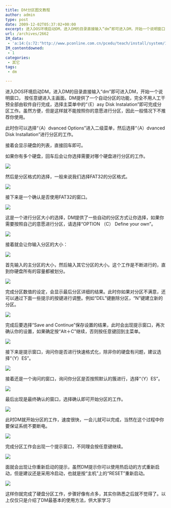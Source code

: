 ```yaml
---
title: DＭ分区图文教程
author: admin
type: post
date: 2009-12-02T05:37:02+00:00
excerpt: 进入DOS环境启动DM，进入DM的目录直接输入“dm”即可进入DM，开始一个说明窗口，按任意键进入主画面。DM提供了一个自动分区的功能，完全不用人工干预全部由软件自行完成，选择主菜单中的“（E）asy Disk Instalation”即可完成分区工作。虽然方便，但是这样就不能按照你的意愿进行分区，因此一般情况下不推荐你使用。
url: /archives/2662
IM_data:
 - 'a:14:{s:72:"http://www.pconline.com.cn/pcedu/teach/install/system/10210/pic/dm04.gif";s:64:"http://blog.haohtml.com/wp-content/uploads/2009/12/ccd2_dm04.gif";s:72:"http://www.pconline.com.cn/pcedu/teach/install/system/10210/pic/dm05.gif";s:64:"http://blog.haohtml.com/wp-content/uploads/2009/12/c437_dm05.gif";s:72:"http://www.pconline.com.cn/pcedu/teach/install/system/10210/pic/dm06.gif";s:64:"http://blog.haohtml.com/wp-content/uploads/2009/12/268f_dm06.gif";s:72:"http://www.pconline.com.cn/pcedu/teach/install/system/10210/pic/dm07.gif";s:64:"http://blog.haohtml.com/wp-content/uploads/2009/12/d426_dm07.gif";s:72:"http://www.pconline.com.cn/pcedu/teach/install/system/10210/pic/dm08.gif";s:64:"http://blog.haohtml.com/wp-content/uploads/2009/12/2f48_dm08.gif";s:72:"http://www.pconline.com.cn/pcedu/teach/install/system/10210/pic/dm09.gif";s:64:"http://blog.haohtml.com/wp-content/uploads/2009/12/95f4_dm09.gif";s:72:"http://www.pconline.com.cn/pcedu/teach/install/system/10210/pic/dm10.gif";s:64:"http://blog.haohtml.com/wp-content/uploads/2009/12/9ab6_dm10.gif";s:72:"http://www.pconline.com.cn/pcedu/teach/install/system/10210/pic/dm11.gif";s:64:"http://blog.haohtml.com/wp-content/uploads/2009/12/c00c_dm11.gif";s:72:"http://www.pconline.com.cn/pcedu/teach/install/system/10210/pic/dm12.gif";s:64:"http://blog.haohtml.com/wp-content/uploads/2009/12/bd7c_dm12.gif";s:72:"http://www.pconline.com.cn/pcedu/teach/install/system/10210/pic/dm13.gif";s:64:"http://blog.haohtml.com/wp-content/uploads/2009/12/76d0_dm13.gif";s:72:"http://www.pconline.com.cn/pcedu/teach/install/system/10210/pic/dm14.gif";s:64:"http://blog.haohtml.com/wp-content/uploads/2009/12/cae2_dm14.gif";s:72:"http://www.pconline.com.cn/pcedu/teach/install/system/10210/pic/dm15.gif";s:64:"http://blog.haohtml.com/wp-content/uploads/2009/12/7eac_dm15.gif";s:72:"http://www.pconline.com.cn/pcedu/teach/install/system/10210/pic/dm16.gif";s:64:"http://blog.haohtml.com/wp-content/uploads/2009/12/8bbb_dm16.gif";s:72:"http://www.pconline.com.cn/pcedu/teach/install/system/10210/pic/dm17.gif";s:64:"http://blog.haohtml.com/wp-content/uploads/2009/12/407b_dm17.gif";}'
IM_contentdowned:
 - 1
categories:
 - 其它
tags:
 - dm

---
```


进入DOS环境启动DM，进入DM的目录直接输入“dm”即可进入DM，开始一个说明窗口， 按任意键进入主画面。DM提供了一个自动分区的功能，完全不用人工干预全部由软件自行完成，选择主菜单中的“（E）asy Disk Instalation”即可完成分区工作。虽然方便，但是这样就不能按照你的意愿进行分区，因此一般情况下不推荐你使用。

此时你可以选择“（A）dvanced Options”进入二级菜单，然后选择“（A）dvanced Disk Installation”进行分区的工作。

接着会显示硬盘的列表，直接回车即可。

如果你有多个硬盘，回车后会让你选择需要对哪个硬盘进行分区的工作。

[![](http://www.pconline.com.cn/pcedu/teach/install/system/10210/pic/dm04.gif)](http://www.pconline.com.cn/pcedu/teach/install/system/10210/pic/dm04.gif)

然后是分区格式的选择，一般来说我们选择FAT32的分区格式。

[![](http://www.pconline.com.cn/pcedu/teach/install/system/10210/pic/dm05.gif)](http://www.pconline.com.cn/pcedu/teach/install/system/10210/pic/dm05.gif)

接下来是一个确认是否使用FAT32的窗口。

[![](http://www.pconline.com.cn/pcedu/teach/install/system/10210/pic/dm06.gif)](http://www.pconline.com.cn/pcedu/teach/install/system/10210/pic/dm06.gif)

这是一个进行分区大小的选择，DM提供了一些自动的分区方式让你选择，如果你需要按照自己的意愿进行分区，请选择“OPTION （C） Define your own”。

[![](http://www.pconline.com.cn/pcedu/teach/install/system/10210/pic/dm07.gif)](http://www.pconline.com.cn/pcedu/teach/install/system/10210/pic/dm07.gif)

接着就会让你输入分区的大小：

[![](http://www.pconline.com.cn/pcedu/teach/install/system/10210/pic/dm08.gif)](http://www.pconline.com.cn/pcedu/teach/install/system/10210/pic/dm08.gif)

首先输入的主分区的大小，然后输入其它分区的大小。这个工作是不断进行的，直到你硬盘所有的容量都被划分。

[![](http://www.pconline.com.cn/pcedu/teach/install/system/10210/pic/dm09.gif)](http://www.pconline.com.cn/pcedu/teach/install/system/10210/pic/dm09.gif)

完成分区数值的设定，会显示最后分区详细的结果。此时你如果对分区不满意，还可以通过下面一些提示的按键进行调整。例如“DEL”键删除分区，“N”键建立新的分区。

[![](http://www.pconline.com.cn/pcedu/teach/install/system/10210/pic/dm10.gif)](http://www.pconline.com.cn/pcedu/teach/install/system/10210/pic/dm10.gif)

完成后要选择“Save and Continue”保存设置的结果，此时会出现提示窗口，再次确认你的设置，如果确定按“Alt＋C”继续，否则按任意键回到主菜单。

[![](http://www.pconline.com.cn/pcedu/teach/install/system/10210/pic/dm11.gif)](http://www.pconline.com.cn/pcedu/teach/install/system/10210/pic/dm11.gif)

接下来是提示窗口，询问你是否进行快速格式化，除非你的硬盘有问题，建议选择“（Y）ES”。

[![](http://www.pconline.com.cn/pcedu/teach/install/system/10210/pic/dm12.gif)](http://www.pconline.com.cn/pcedu/teach/install/system/10210/pic/dm12.gif)

接着还是一个询问的窗口，询问你分区是否按照默认的簇进行，选择“（Y）ES”。

[![](http://www.pconline.com.cn/pcedu/teach/install/system/10210/pic/dm13.gif)](http://www.pconline.com.cn/pcedu/teach/install/system/10210/pic/dm13.gif)

最后出现是最终确认的窗口，选择确认即可开始分区的工作。

[![](http://www.pconline.com.cn/pcedu/teach/install/system/10210/pic/dm14.gif)](http://www.pconline.com.cn/pcedu/teach/install/system/10210/pic/dm14.gif)

此时DM就开始分区的工作，速度很快，一会儿就可以完成，当然在这个过程中你要保证系统不要断电。

[![](http://www.pconline.com.cn/pcedu/teach/install/system/10210/pic/dm15.gif)](http://www.pconline.com.cn/pcedu/teach/install/system/10210/pic/dm15.gif)

完成分区工作会出现一个提示窗口，不同理会按任意键继续。

[![](http://www.pconline.com.cn/pcedu/teach/install/system/10210/pic/dm16.gif)](http://www.pconline.com.cn/pcedu/teach/install/system/10210/pic/dm16.gif)

面就会出现让你重新启动的提示，虽然DM提示你可以使用热启动的方式重新启动，但是建议还是采用冷启动，也就是按“主机”上的“RESET”重新启动。

[![](http://www.pconline.com.cn/pcedu/teach/install/system/10210/pic/dm17.gif)](http://www.pconline.com.cn/pcedu/teach/install/system/10210/pic/dm17.gif)

这样你就完成了硬盘分区工作，步骤好像有点多，其实你熟悉之后就不觉得了。以上仅仅只是介绍了DM最基本的使用方法，供大家学习